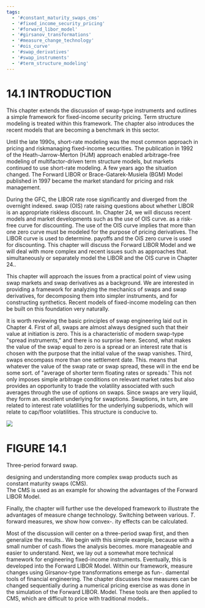 ```yaml
---
tags:
  - '#constant_maturity_swaps_cms'
  - '#fixed_income_security_pricing'
  - '#forward_libor_model'
  - '#girsanov_transformations'
  - '#measure_change_technology'
  - '#ois_curve'
  - '#swap_derivatives'
  - '#swap_instruments'
  - '#term_structure_modeling'
---
```

# 14.1 INTRODUCTION  

This chapter extends the discussion of swap-type instruments and outlines a simple framework for fixed-income security pricing. Term structure modeling is treated within this framework. The chapter also introduces the recent models that are becoming a benchmark in this sector.  

Until the late 1990s, short-rate modeling was the most common approach in pricing and riskmanaging fixed-income securities. The publication in 1992 of the Heath-Jarrow-Merton (HJM) approach enabled arbitrage-free modeling of multifactor-driven term structure models, but markets continued to use short-rate modeling. A few years ago the situation changed. The Forward LIBOR or Brace-Gatarek-Musiela (BGM) Model published in 1997 became the market standard for pricing and risk management.  

During the GFC, the LIBOR rate rose significantly and diverged from the overnight indexed. swap (OIS) rate raising questions about whether LIBOR is an appropriate riskless discount. In. Chapter 24, we will discuss recent models and market developments such as the use of OIS curve. as a risk-free curve for discounting. The use of the OIS curve implies that more than one zero curve must be modeled for the purpose of pricing derivatives. The LIBOR curve is used to determine. payoffs and the OiS zero curve is used for discounting. This chapter will discuss the Forward LIBOR Model and we will deal with more complex and recent issues such as approaches that. simultaneously or separately model the LIBOR and the OIS curve in Chapter 24..  

This chapter will approach the issues from a practical point of view using swap markets and swap derivatives as a background. We are interested in providing a framework for analyzing the mechanics of swaps and swap derivatives, for decomposing them into simpler instruments, and for constructing synthetics. Recent models of fixed-income modeling can then be built on this foundation very naturally.  

It is worth reviewing the basic principles of swap engineering laid out in Chapter 4. First of all, swaps are almost always designed such that their value at initiation is zero. This is a characteristic of modern swap-type "spread instruments," and there is no surprise here. Second, what makes the value of the swap equal to zero is a spread or an interest rate that is chosen with the purpose that the initial value of the swap vanishes. Third, swaps encompass more than one settlement date. This. means that whatever the value of the swap rate or swap spread, these will in the end be some sort. of "average of shorter term floating rates or spreads.' This not only imposes simple arbitrage conditions on relevant market rates but also provides an opportunity to trade the volatility associated with such averages through the use of options on swaps. Since swaps are very liquid, they form an. excellent underlying for swaptions. Swaptions, in turn, are related to interest rate volatilities for the underlying subperiods, which will relate to cap/floor volatilities. This structure is conducive to.  

![](7d81e4d7f074049638074f247b4cf292440bc92dbfc7667726fb1adb5549616c.jpg)  

# FIGURE 14.1  

Three-period forward swap.  

designing and understanding more complex swap products such as constant maturity swaps (CMS).   
The CMS is used as an example for showing the advantages of the Forward LIBOR Model.  

Finally, the chapter will further use the developed framework to illustrate the advantages of measure change technology. Switching between various. $T.$ forward measures, we show how convex-. ity effects can be calculated.  

Most of the discussion will center on a three-period swap first, and then generalize the results.. We begin with this simple example, because with a small number of cash flows the analysis becomes. more manageable and easier to understand. Next, we lay out a somewhat more technical framework for engineering fixed-income instruments. Eventually, this is developed into the Forward LIBOR Model. Within our framework, measure changes using Girsanov-type transformations emerge as fun-. damental tools of financial engineering. The chapter discusses how measures can be changed sequentially during a numerical pricing exercise as was done in the simulation of the Forward LIBOR. Model. These tools are then applied to CMS, which are difficult to price with traditional models..  
